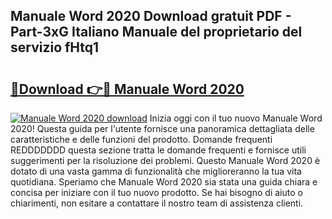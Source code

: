 ## Manuale Word 2020 Download gratuit PDF - Part-3xG Italiano Manuale del proprietario del servizio fHtq1

# <h2><a href="http://dfc18q.blite.top/?on=Manuale+Word+2020">🔗Download 👉🔴 Manuale Word 2020</a></h2>

[![Manuale Word 2020 download](https://i.imgur.com/lujVjoI.png)](http://dfc18q.blite.top/?on=Manuale+Word+2020)
Inizia oggi con il tuo nuovo Manuale Word 2020! Questa guida per l'utente fornisce una panoramica dettagliata delle caratteristiche e delle funzioni del prodotto. Domande frequenti REDDDDDDD questa sezione tratta le domande frequenti e fornisce utili suggerimenti per la risoluzione dei problemi. Questo Manuale Word 2020 è dotato di una vasta gamma di funzionalità che miglioreranno la tua vita quotidiana. Speriamo che Manuale Word 2020 sia stata una guida chiara e concisa per iniziare con il tuo nuovo prodotto. Se hai bisogno di aiuto o chiarimenti, non esitare a contattare il nostro team di assistenza clienti.
